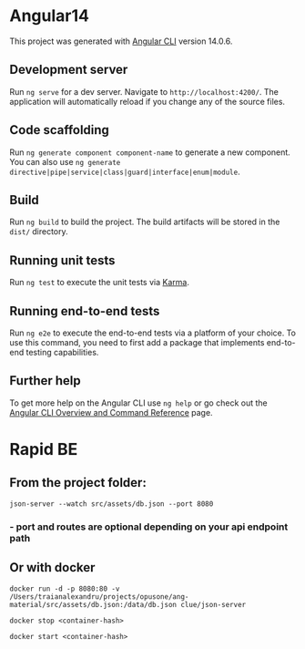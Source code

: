 # Angular14

This project was generated with [Angular CLI](https://github.com/angular/angular-cli) version 14.0.6.

## Development server

Run `ng serve` for a dev server. Navigate to `http://localhost:4200/`. The application will automatically reload if you change any of the source files.

## Code scaffolding

Run `ng generate component component-name` to generate a new component. You can also use `ng generate directive|pipe|service|class|guard|interface|enum|module`.

## Build

Run `ng build` to build the project. The build artifacts will be stored in the `dist/` directory.

## Running unit tests

Run `ng test` to execute the unit tests via [Karma](https://karma-runner.github.io).

## Running end-to-end tests

Run `ng e2e` to execute the end-to-end tests via a platform of your choice. To use this command, you need to first add a package that implements end-to-end testing capabilities.

## Further help

To get more help on the Angular CLI use `ng help` or go check out the [Angular CLI Overview and Command Reference](https://angular.io/cli) page.

# Rapid BE

## From the project folder:
`json-server --watch src/assets/db.json --port 8080`
### - port and routes are optional depending on your api endpoint path

## Or with docker
`docker run -d -p 8080:80 -v /Users/traianalexandru/projects/opusone/ang-material/src/assets/db.json:/data/db.json clue/json-server`

`docker stop <container-hash>`

`docker start <container-hash>`

